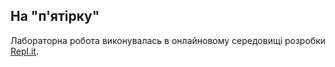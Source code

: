 ##  На "п'ятірку"
Лабораторна робота виконувалась в онлайновому середовищі розробки [Repl.it](repl.it).
